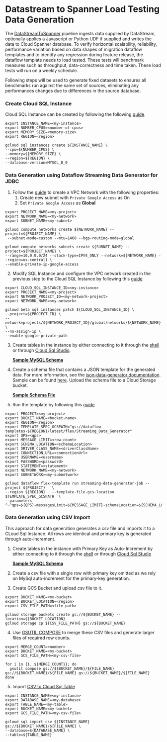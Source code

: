 # Datastream to Spanner Load Testing Data Generation
The [DataStreamToSpanner](src/main/java/com/google/cloud/teleport/v2/templates/DataStreamToSpanner.java) pipeline
ingests data supplied by DataStream, optionally applies a Javascript or Python UDF if supplied
and writes the data to Cloud Spanner database. To verify horizontal scalability, reliability, performance 
variation based on data shapes of migration dataflow templates and to identify any regression during feature
release, the dataflow template needs to load tested. These tests will benchmark measures such as throughput, data-correctness 
and time taken. These load tests will run on a weekly schedule.

Following steps will be used to generate fixed datasets to ensures all benchmarks run against the same set of 
sources, eliminating any performances changes due to differences in the source database.


### Create Cloud SQL Instance
Cloud SQL Instance can be created by following the following [guide](https://cloud.google.com/sql/docs/mysql/create-instance).
```shell
export INSTANCE_NAME=<my-instance>
export NUMBER_CPUS=<number-of-cpus>
export MEMORY_SIZE=<memory-size>
export REGION=<region>

gcloud sql instances create ${INSTANCE_NAME} \
--cpu=${NUMBER_CPUS} \
--memory=${MEMORY_SIZE} \
--region=${REGION} \
--database-version=MYSQL_8_0
```

### Data Generation using Dataflow Streaming Data Generator for JDBC
1. Follow the [guide](https://cloud.google.com/vpc/docs/create-modify-vpc-networks) to create a VPC Network with the following
   properties:
    1. Create new subnet with `Private Google Access` as On
    2. Set `Private Google Access` as **Global**

```shell
export PROJECT_NAME=<my-project>
export NETWORK_NAME=<my-network>
export SUBNET_NAME=<my-subnet>

gcloud compute networks create ${NETWORK_NAME} --project=${PROJECT_NAME} \
 --subnet-mode=custom --mtu=1460 --bgp-routing-mode=global 
 
gcloud compute networks subnets create ${SUBNET_NAME} --project=${PROJECT_NAME} \
--range=10.0.0.0/24 --stack-type=IPV4_ONLY --network=${NETWORK_NAME} --region=us-central1 \
--enable-private-ip-google-access
```

2. Modify SQL Instance and configure the VPC network created in the previous step to the Cloud SQL Instance by
   following this [guide](https://cloud.google.com/sql/docs/mysql/configure-private-ip?_gl=1*ocwud2*_ga*MTI0MzA5MzM4My4xNzE4OTQ3NzU1*_ga_WH2QY8WWF5*MTcyMTIzOTUxNi42LjEuMTcyMTI0MzgzMC4zLjAuMA..#existing-private-instance)
```shell
export CLOUD_SQL_INSTANCE_ID=<my-instance>
export PROJECT_NAME=<my-project>
export NETWORK_PROJECT_ID=<my-network-project>
export NETWORK_NAME=<my-network>

gcloud beta sql instances patch ${CLOUD_SQL_INSTANCE_ID} \
--project=${PROJECT_ID} \
--network=projects/${NETWORK_PROJECT_ID}/global/networks/${NETWORK_NAME} \
--no-assign-ip \
--enable-google-private-path
```

3. Create tables in the instance by either connecting to it through the
   [shell](https://cloud.google.com/sql/docs/mysql/connect-instance-cloud-shell) or through
   [Cloud Sql Studio](https://cloud.google.com/sql/docs/mysql/manage-data-using-studio).

   [**Sample MySQL Schema**](https://github.com/GoogleCloudPlatform/DataflowTemplates/blob/main/v2/datastream-to-spanner/src/test/resources/DataStreamToSpannerLoadTesting/mysql-schema.sql)

4. Create a schema file that contains a JSON template for the generated data. For more information, see the
   [json-data-generator documentation](https://github.com/vincentrussell/json-data-generator/blob/master/README.md). Sample
   can be found [here](https://github.com/vincentrussell/json-data-generator/blob/master/README.md). Upload the schema file
   to a Cloud Storage bucket.

   [**Sample Schema File**](https://github.com/GoogleCloudPlatform/DataflowTemplates/blob/main/v2/datastream-to-spanner/src/test/resources/DataStreamToSpannerLoadTesting/datagenerator-schema.json)

5. Run the template by following this [guide](https://cloud.google.com/dataflow/docs/guides/templates/provided/streaming-data-generator)
```shell
export PROJECT=<my-project>
export BUCKET_NAME=<bucket-name>
export REGION=<region>
export TEMPLATE_SPEC_GCSPATH="gs://dataflow-templates-${REGION}/latest/flex/Streaming_Data_Generator"
export QPS=<qps>
export MESSAGE_LIMIT=<row-count>
export SCHEMA_LOCATION=<schemaLocation>
export DRIVER_CLASS_NAME=<driverClassName>
export CONNECTION_URL=<connectionUrl>
export USERNAME=<username>
export PASSWORD=<password>
export STATEMENT=<statement>
export NETWORK_NAME=<my-network>
export SUBNETWORK=<my-subnetwork>

gcloud dataflow flex-template run streaming-data-generator-job --project ${PROJECT}   \
--region ${REGION}   --template-file-gcs-location $TEMPLATE_SPEC_GCSPATH  \
--parameters ^~^qps=${QPS}~messagesLimit=${MESSAGE_LIMIT}~schemaLocation=${SCHEMA_LOCATION}~sinkType=JDBC~driverClassName=${DRIVER_CLASS_NAME}~connectionUrl=${CONNECTION_URL}~username=${USERNAME}~password=${PASSWORD}~statement=${STATEMENT}~network=${NETWORK_NAME}~subnetwork=${SUBNETWORK}
```

### Data Generation using CSV Import
This approach for data generation generates a csv file and imports it to a CLoud Sql Instance. All rows are identical
and primary key is generated through auto-increment.
1. Create tables in the instance with Primary Key as Auto-Increment by either connecting to it through the 
[shell](https://cloud.google.com/sql/docs/mysql/connect-instance-cloud-shell) or through 
[Cloud Sql Studio](https://cloud.google.com/sql/docs/mysql/manage-data-using-studio)

   [**Sample MySQL Schema**](https://github.com/GoogleCloudPlatform/DataflowTemplates/blob/main/v2/datastream-to-spanner/src/test/resources/DataStreamToSpannerLoadTesting/mysql-schema.sql)

2. Create a csv file with a single row with primary key omitted as we rely on MySql auto-increment for the primary-key
 generation.

3. Create GCS Bucket and upload csv file to it.
```shell
export BUCKET_NAME=<my-bucket>
export BUCKET_LOCATION=<region>
export CSV_FILE_PATH=<file-path>

gcloud storage buckets create gs://${BUCKET_NAME} --location=${BUCKET_LOCATION}
gcloud storage cp ${CSV_FILE_PATH} gs://${BUCKET_NAME}
```

4. Use [GSUTIL COMPOSE](https://cloud.google.com/storage/docs/gsutil/commands/compose) to merge these CSV files and 
generate larger files of required row counts.
```shell
export MERGE_COUNT=<number>
export BUCKET_NAME=<my-bucket>
export GCS_FILE_PATH=<my-csv-file>

for i in {1..${MERGE_COUNT}}; do
  gsutil compose gs://${BUCKET_NAME}/${FILE_NAME} gs://${BUCKET_NAME}/${FILE_NAME} gs://${BUCKET_NAME}/${FILE_NAME}
done
```

5. Import [CSV to Cloud Sql Table](https://cloud.google.com/sql/docs/mysql/import-export/import-export-csv#import_data_from_a_csv_file_to)
```shell
export INSTANCE_NAME=<my-instance>
export DATABASE_NAME=<my-database>
export TABLE_NAME=<my-table>
export BUCKET_NAME=<my-bucket>
export GCS_FILE_PATH=<my-csv-file>

gcloud sql import csv ${INSTANCE_NAME} gs://${BUCKET_NAME}/${FILE_NAME} \
--database=${DATABASE_NAME} \
--table=${TABLE_NAME}
```
